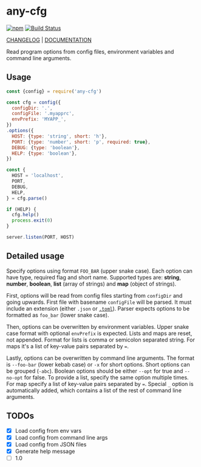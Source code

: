 # any-cfg

[![npm](https://img.shields.io/npm/v/any-cfg.svg)](https://www.npmjs.com/package/any-cfg)
[![Build Status](https://travis-ci.org/phaux/node-any-cfg.svg?branch=master)](https://travis-ci.org/phaux/node-any-cfg)

[CHANGELOG](CHANGELOG.md) |
[DOCUMENTATION](https://phaux.github.io/node-any-cfg/modules/_index_.html#config)

Read program options from config files, environment variables and command line arguments.

## Usage

```js
const {config} = require('any-cfg')

const cfg = config({
  configDir: '.',
  configFile: '.myapprc',
  envPrefix: 'MYAPP_',
})
.options({
  HOST: {type: 'string', short: 'h'},
  PORT: {type: 'number', short: 'p', required: true},
  DEBUG: {type: 'boolean'},
  HELP: {type: 'boolean'},
})

const {
  HOST = 'localhost',
  PORT,
  DEBUG,
  HELP,
} = cfg.parse()

if (HELP) {
  cfg.help()
  process.exit(0)
}

server.listen(PORT, HOST)
```

## Detailed usage

Specify options using format `FOO_BAR` (upper snake case).
Each option can have type, required flag and short name.
Supported types are: **string**, **number**, **boolean**,
**list** (array of strings) and **map** (object of strings).

First, options will be read from config files starting from `configDir` and going upwards.
First file with basename `configFile` will be parsed.
It must include an extension (either `.json` or [`.toml`](https://github.com/toml-lang/toml)).
Parser expects options to be formatted as `foo_bar` (lower snake case).

Then, options can be overwritten by environment variables.
Upper snake case format with optional `envPrefix` is expected.
Lists and maps are reset, not appended.
Format for lists is comma or semicolon separated string.
For maps it's a list of key-value pairs separated by `=`.

Lastly, options can be overwritten by command line arguments.
The format is `--foo-bar` (lower kebab case) or `-x` for short options.
Short options can be grouped (`-abc`).
Boolean options should be either `--opt` for true and `--no-opt` for false.
To provide a list, specify the same option multiple times.
For map specify a list of key-value pairs separated by `=`.
Special `_` option is automatically added, which contains a list of the rest of command line arguments.

## TODOs

- [x] Load config from env vars
- [x] Load config from command line args
- [x] Load config from JSON files
- [x] Generate help message
- [ ] 1.0
